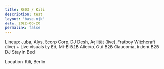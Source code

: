 ```yaml
---
title: RE03 / Kili
description: test
layout: 'base.njk'
date: 2022-08-20
permalink: false
---
```


Lineup: Juba, Alys, Scorp Corp, DJ Desh, Agilität (live), Fratboy Witchcraft (live) + Live visuals by Ed, Mi-El B2B Allecto, Otti B2B Glaucoma, Indent B2B DJ Stay In Bed

Location: Kili, Berlin